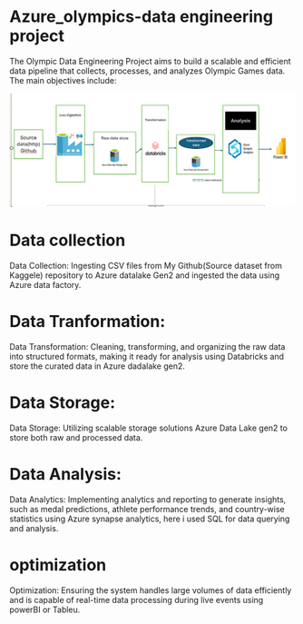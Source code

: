 # Azure_olympics-data engineering project

The Olympic Data Engineering Project aims to build a scalable and efficient data pipeline that collects, processes, and analyzes Olympic Games data. The main objectives include:

![Architecture](https://github.com/Manjusree-Azure/Azure_olympics-project/blob/main/Tokyo%20Olympics%20Architecture.png)

# Data collection

Data Collection: Ingesting CSV files from My Github(Source dataset from Kaggele) repository to Azure datalake Gen2 and ingested the data using Azure data factory.

# Data Tranformation:

Data Transformation: Cleaning, transforming, and organizing the raw data into structured formats, making it ready for analysis using Databricks and store the curated data in Azure dadalake gen2.

# Data Storage:
Data Storage: Utilizing scalable storage solutions Azure Data Lake gen2 to store both raw and processed data.

# Data Analysis:
Data Analytics: Implementing analytics and reporting to generate insights, such as medal predictions, athlete performance trends, and country-wise statistics using Azure synapse analytics, here i used SQL for data querying and analysis.

# optimization
Optimization: Ensuring the system handles large volumes of data efficiently and is capable of real-time data processing during live events using powerBI or Tableu.


